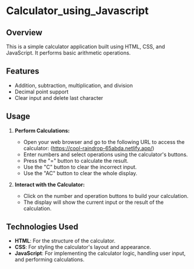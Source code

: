 # Calculator_using_Javascript

## Overview

This is a simple calculator application built using HTML, CSS, and JavaScript. It performs basic arithmetic operations.

## Features

- Addition, subtraction, multiplication, and division
- Decimal point support
- Clear input and delete last character

## Usage

1. **Perform Calculations:**
   - Open your web browser and go to the following URL to access the calculator: (https://cool-raindrop-65abda.netlify.app/)
   - Enter numbers and select operations using the calculator's buttons.
   - Press the "=" button to calculate the result.
   - Use the "C" button to clear the incorrect input.
   - Use the "AC" button to clear the whole display.

2. **Interact with the Calculator:**
   - Click on the number and operation buttons to build your calculation.
   - The display will show the current input or the result of the calculation.

## Technologies Used

- **HTML**: For the structure of the calculator.
- **CSS**: For styling the calculator's layout and appearance.
- **JavaScript**: For implementing the calculator logic, handling user input, and performing calculations.



